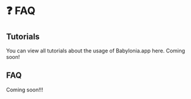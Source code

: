 # ❓ FAQ

## **Tutorials** <a href="tutorials" id="tutorials"></a>

You can view all tutorials about the usage of Babylonia.app here. Coming soon!

## **FAQ** <a href="faq" id="faq"></a>

Coming soon!!!
